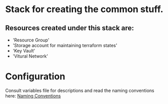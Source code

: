 Stack for creating the common stuff.
=====================================


Resources created under this stack are:
---------------------------------------

- 'Resource Group'
- 'Storage account for maintaining terraform states'
- 'Key Vault'
- 'Vitural Network'

Configuration
=============
Consult variables file for descriptions and read the naming conventions here: [Naming Conventions](https://github.com/DigitalInnovation/platform/blob/master/Providers/Azure/naming_standards.md)